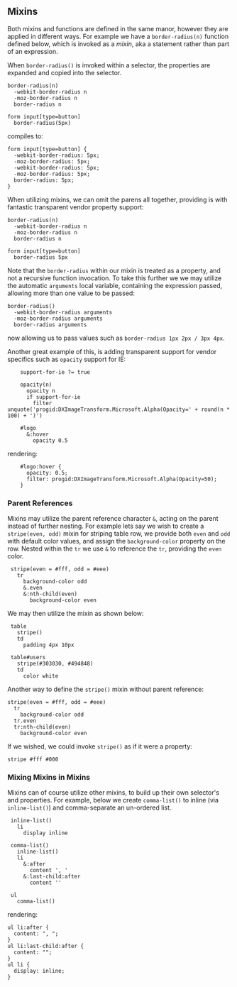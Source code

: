 
## Mixins

Both mixins and functions are defined in the same manor, however they are applied in different ways. For example we have a `border-radius(n)` function defined below, which is invoked as a _mixin_, aka a statement rather than part of an expression.

When `border-radius()` is invoked within a selector, the properties are expanded and copied into the selector.

    border-radius(n)
      -webkit-border-radius n
      -moz-border-radius n
      border-radius n

    form input[type=button]
      border-radius(5px)

compiles to:

    form input[type=button] {
      -webkit-border-radius: 5px;
      -moz-border-radius: 5px;
      -webkit-border-radius: 5px;
      -moz-border-radius: 5px;
      border-radius: 5px;
    }

When utilizing mixins, we can omit the parens all together, providing is with fantastic transparent vendor property support:

    border-radius(n)
      -webkit-border-radius n
      -moz-border-radius n
      border-radius n

    form input[type=button]
      border-radius 5px

Note that the `border-radius` within our mixin is treated as a property, and not a recursive function invocation. To take this further we we may utilize the automatic `arguments` local variable, containing the expression passed, allowing more than one value to be passed:

    border-radius()
      -webkit-border-radius arguments
      -moz-border-radius arguments
      border-radius arguments

now allowing us to pass values such as `border-radius 1px 2px / 3px 4px`.

Another great example of this, is adding transparent support for vendor specifics such as `opacity` support for IE:

        support-for-ie ?= true

        opacity(n)
          opacity n
          if support-for-ie
            filter unquote('progid:DXImageTransform.Microsoft.Alpha(Opacity=' + round(n * 100) + ')')

        #logo
          &:hover
            opacity 0.5

rendering:

        #logo:hover {
          opacity: 0.5;
          filter: progid:DXImageTransform.Microsoft.Alpha(Opacity=50);
        }

### Parent References

 Mixins may utilize the parent reference character `&`, acting on the parent instead of further nesting. For example lets say we wish to create a `stripe(even, odd)` mixin for striping table row, we provide both `even` and `odd` with default color values, and assign the `background-color` property on the row. Nested within the `tr` we use `&` to reference the `tr`, providing the `even` color.
 
     stripe(even = #fff, odd = #eee)
       tr
         background-color odd
         &.even
         &:nth-child(even)
           background-color even

We may then utilize the mixin as shown below:

     table
       stripe()
       td
         padding 4px 10px

     table#users
       stripe(#303030, #494848)
       td
         color white

Another way to define the `stripe()` mixin without parent reference:

    stripe(even = #fff, odd = #eee)
      tr
        background-color odd
      tr.even
      tr:nth-child(even)
        background-color even

If we wished, we could invoke `stripe()` as if it were a property:

    stripe #fff #000

### Mixing Mixins in Mixins

 Mixins can of course utilize other mixins, to build up their own selector's and properties. For example, below we create `comma-list()` to inline (via `inline-list()`) and comma-separate an un-ordered list.
 
 
     inline-list()
       li
         display inline

     comma-list()
       inline-list()
       li
         &:after
           content ', '
         &:last-child:after
           content ''

     ul
       comma-list()

rendering:

    ul li:after {
      content: ", ";
    }
    ul li:last-child:after {
      content: "";
    }
    ul li {
      display: inline;
    }

